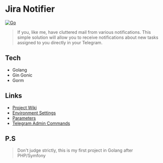 # Jira Notifier
[![Go](https://github.com/Mubiridziri/jira_notifier/actions/workflows/go.yml/badge.svg)](https://github.com/Mubiridziri/jira_notifier/actions/workflows/go.yml)
> If you, like me, have cluttered mail from various notifications. This simple solution will allow you to receive notifications about new tasks assigned to you directly in your Telegram.

## Tech
 - Golang
 - Gin Gonic
 - Gorm

## Links

 - [Project Wiki](https://github.com/Mubiridziri/jira_notifier/wiki)
 - [Environment Settings](https://github.com/Mubiridziri/jira_notifier/wiki/Environment-Settings)
 - [Parameters](https://github.com/Mubiridziri/jira_notifier/wiki/Parameters)
 - [Telegram Admin Commands](https://github.com/Mubiridziri/jira_notifier/wiki/Telegram-Commands)

## P.S

> Don't judge strictly, this is my first project in Golang after PHP/Symfony